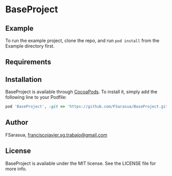 # BaseProject

## Example

To run the example project, clone the repo, and run `pod install` from the Example directory first.

## Requirements

## Installation

BaseProject is available through [CocoaPods](https://cocoapods.org). To install
it, simply add the following line to your Podfile:

```ruby
pod 'BaseProject', :git => 'https://github.com/FSarasua/BaseProject.git', :branch => 'master'
```

## Author

FSarasua, franciscojavier.sg.trabajo@gmail.com

## License

BaseProject is available under the MIT license. See the LICENSE file for more info.
